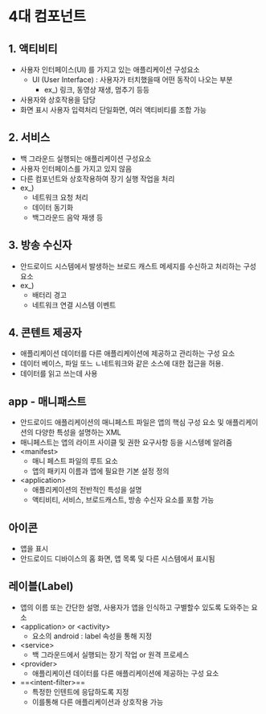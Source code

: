 # 4대 컴포넌트
## 1. 액티비티
- 사용자 인터페이스(UI) 를 가지고 있는 애플리케이션 구성요소 
	- UI (User Interface) : 사용자가 터치했을때 어떤 동작이 나오는 부분
		- ex_) 링크, 동영상 재생, 멈추기 등등
- 사용자와 상호작용을 담당
- 화면 표시 사용자 입력처리 단일화면, 여러 액티비티를 조합 가능

## 2. 서비스
- 백 그라운드 실행되는 애플리케이션 구성요소
- 사용자 인터페이스를 가지고 있지 않음
- 다른 컴포넌트와 상호작용하여 장기 실행 작업을 처리
- ex_)
	- 네트워크 요청 처리
	- 데이터 동기화
	- 백그라운드 음악 재생 등

## 3. 방송 수신자
- 안드로이드 시스템에서 발생하는 브로드 캐스트 메세지를 수신하고 처리하는 구성요소
- ex_)
	- 배터리 경고
	- 네트워크 연결 시스템 이벤트

## 4. 콘텐트 제공자
- 애플리케이션 데이터를 다른 애플리케이션에 제공하고 관리하는 구성 요소
- 데이터 베이스, 파일 또느 ㄴ네트워크와 같은 소스에 대한 접근을 허용.
- 데이터를 읽고 쓰는데 사용

## app - 매니패스트
- 안드로이드 애플리케이션의 매니페스트 파일은 앱의 핵심 구성 요소 및 애플리케이션의 다양한 특성을 설명하는 XML
- 매니페스트는 앱의 라이프 사이클 및 권한 요구사항 등을 시스텡메 알려줌
- \<manifest>
	- 매니 페스트 파일의 루트 요소
	- 앱의 패키지 이름과 앱에 필요한 기본 설정 정의
- \<application>
	- 애플리케이션의 전반적인 특성을 설명
	- 액티비티, 서비스, 브로드캐스트, 방송 수신자 요소를 포함 가능

## 아이콘
- 앱을 표시 
- 안드로이드 디바이스의 홈 화면, 앱 목록 및 다른 시스템에서 표시됨

## 레이블(Label)
- 앱의 이름 또는 간단한 설명, 사용자가 앱을 인식하고 구별할수 있도록 도와주는 요소
- \<application> or \<activity>
	- 요소의 android : label 속성을 통해 지정
- \<service>
	- 백 그라운드에서 실행되는 장기 작업 or 원격 프로세스
- \<provider>
	- 애플리케이션 데이터를 다른 애플리케이션에 제공하는 구성 요소
- ==\<intent-filter>==
	- 특정한 인텐트에 응답하도록 지정
	- 이를통해 다른 애플리케이션과 상호작용 가능
